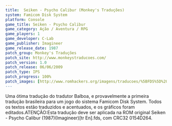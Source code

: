 ```yaml
---
title:  Seiken - Psycho Calibur (Monkey's Traduções)
system: Famicom Disk System
platform: Console
game_title: Seiken - Psycho Calibur
game_category: Ação / Aventura / RPG
game_players: 1
game_developer: C-Lab
game_publisher: Imagineer
game_release_date: 1987
patch_group: Monkey's Traduções
patch_site: http://www.monkeystraducoes.com/
patch_version: 1.0
patch_release: 06/06/2009
patch_type: IPS
patch_progress: 100%
patch_images: [http://www.romhackers.org/imagens/traducoes/%5BFDS%5D%20Seiken%20-%20Psycho%20Calibur%20-%20Monkey's%20Tradu%C3%A7%C3%B5es%20-%201.png,http://www.romhackers.org/imagens/traducoes/%5BFDS%5D%20Seiken%20-%20Psycho%20Calibur%20-%20Monkey's%20Tradu%C3%A7%C3%B5es%20-%202.png,http://www.romhackers.org/imagens/traducoes/%5BFDS%5D%20Seiken%20-%20Psycho%20Calibur%20-%20Monkey's%20Tradu%C3%A7%C3%B5es%20-%203.png]
---
```

Uma ótima tradução do tradutor Balboa, e provavelmente a primeira tradução brasileira para um jogo do sistema Famicom Disk System. Todos os textos estão traduzidos e acentuados, e os gráficos foram editados.ATENÇÃO:Esta tradução deve ser aplicada na ROM original Seiken - Psycho Calibur (1987)(Imagineer)[tr En].fds, com CRC32 0154D264.